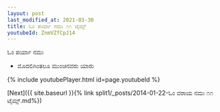 ```yaml
---
layout: post
last_modified_at: 2021-03-30
title: ಓಂ ಪರ್ಯಾ ನಮಃ ೧೧ ಟೈಮ್ಸ್
youtubeId: ZnmVZfCpJ14
---
```

 
 
 ಓಂ ಪರ್ಯಾ ನಮಃ  
 
 -  ಮೊದಲಿಗಿಂತಲೂ ಮುಂಚಿನವರು ಯಾರು 
 
  
 
  
 
 
 
 
 
 


{% include youtubePlayer.html id=page.youtubeId %}
 
[Next]({{ site.baseurl }}{% link  split1/_posts/2014-01-22-ಓಂ ವರಾಯ ನಮಃ ೧೧ ಟೈಮ್ಸ್.md%})
 
